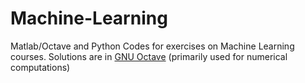 # Machine-Learning 
Matlab/Octave and Python Codes for exercises on Machine Learning courses.
 Solutions are in [GNU Octave](https://www.gnu.org/software/octave/) (primarily used for numerical computations)

